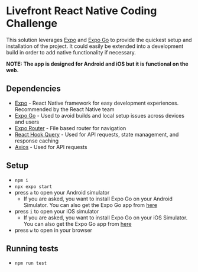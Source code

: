 # Livefront React Native Coding Challenge

This solution leverages [Expo](https://docs.expo.dev/workflow/overview/) and [Expo Go](https://expo.dev/go) to provide the quickest setup and installation of the project. It could easily be extended into a development build in order to add native functionality if necessary.

**NOTE: The app is designed for Android and iOS but it is functional on the web.**

## Dependencies

- [Expo](https://docs.expo.dev/workflow/overview/) - React Native framework for easy development experiences. Recommended by the React Native team
- [Expo Go](https://expo.dev/go) - Used to avoid builds and local setup issues across devices and users
- [Expo Router](https://docs.expo.dev/router/introduction/) - File based router for navigation
- [React Hook Query](https://tanstack.com/query/latest/docs/framework/react/overview) - Used for API requests, state management, and response caching
- [Axios](https://axios-http.com/docs/intro) - Used for API requests

## Setup

- `npm i`
- `npx expo start`
- press `a` to open your Android simulator
  - If you are asked, you want to install Expo Go on your Android Simulator. You can also get the Expo Go app from [here](https://expo.dev/go)
- press `i` to open your iOS simulator
  - If you are asked, you want to install Expo Go on your iOS Simulator. You can also get the Expo Go app from [here](https://expo.dev/go)
- press `w` to open in your browser

## Running tests

- `npm run test`
